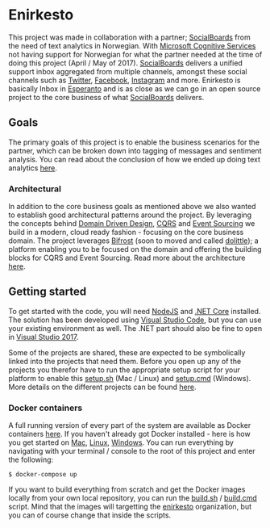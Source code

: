 # Enirkesto

This project was made in collaboration with a partner; [SocialBoards](http://socialboards.com) from the need of text analytics in Norwegian. With [Microsoft Cognitive Services](https://www.microsoft.com/cognitive-services) not having support for Norwegian for what the partner needed at the time of doing this project (April / May of 2017). [SocialBoards](http://socialboards.com) delivers a unified support inbox aggregated from multiple channels, amongst these social channels such as [Twitter](https://twitter.com), [Facebook](https://facebook.com), [Instagram](https://instagram.com) and more. Enirkesto is basically Inbox in [Esperanto](https://en.wikipedia.org/wiki/Esperanto) and is as close as we can go in an open source project to the
core business of what [SocialBoards](http://socialboards.com) delivers.

## Goals

The primary goals of this project is to enable the business scenarios for the partner, which can be broken down into tagging of messages and sentiment analysis. You can read about the conclusion of how we ended up doing text analytics [here](Documentation/TextAnalytics.md).

### Architectural

In addition to the core business goals as mentioned above we also wanted to establish good architectural patterns around the project. By leveraging the concepts behind [Domain Driven Design](https://en.wikipedia.org/wiki/Domain-driven_design), [CQRS](https://docs.microsoft.com/en-us/azure/architecture/patterns/cqrs) and [Event Sourcing](https://docs.microsoft.com/en-us/azure/architecture/patterns/event-sourcing) we build in a modern, cloud ready fashion - focusing on the core business domain. The project leverages [Bifrost](http://www.dolittle.io/bifrost) (soon to moved and called [dolittle](http://www.dolittle.io)); a platform enabling you to be focused on the domain and offering the building blocks for CQRS and Event Sourcing. Read more about the architecture [here](Documentation/Architecture.md).

## Getting started

To get started with the code, you will need [NodeJS](https://nodejs.org/en/) and [.NET Core](https://www.microsoft.com/net/download/core) installed. The solution has been developed using [Visual Studio Code](https://code.visualstudio.com), but you can use your existing environment as well. The .NET part should also be fine to open in [Visual Studio 2017](https://www.visualstudio.com/vs/).

Some of the projects are shared, these are expected to be symbolically linked into the projects that need them. Before you open up any of the projects you therefor have to run the appropriate setup script for your platform to enable this [setup.sh](setup.sh) (Mac / Linux) and [setup.cmd](setup.cmd) (Windows). More details on the different projects can be found [here](Documentation/Projects.md).



### Docker containers

A full running version of every part of the system are available as Docker containers [here](https://hub.docker.com/u/enirkesto/).
If you haven't already got Docker installed - here is how you get started on [Mac](https://docs.docker.com/docker-for-mac/), [Linux](https://docs.docker.com/engine/installation/linux/), [Windows](https://docs.docker.com/docker-for-windows/).
You can run everything by navigating with your terminal / console to the root of this project and enter the following:

```shell
$ docker-compose up
```

If you want to build everything from scratch and get the Docker images locally from your own local repository, you can run the [build.sh](build.sh) / [build.cmd](build.cmd) script. Mind that the images will targetting the [enirkesto](https://hub.docker.com/u/enirkesto/) organization, but you can of course change that inside the scripts.
